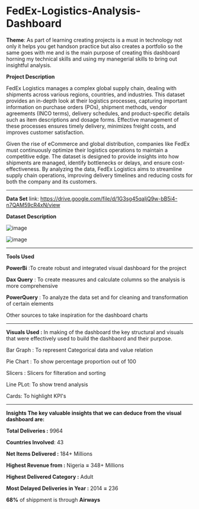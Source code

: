 # FedEx-Logistics-Analysis-Dashboard
**Theme**: 
As part of learning creating projects is a must in technology not only it helps you get handson practice but also creates a portfolio so the same goes with me and is the main purpose of creating this dashboard horning my technical skills and using my manegerial skills to bring out insightful analysis.

**Project Description**

FedEx Logistics manages a complex global supply chain, dealing with shipments across various regions, countries, and industries. This dataset provides an in-depth look at their logistics processes, capturing important information on purchase orders (POs), shipment methods, vendor agreements (INCO terms), delivery schedules, and product-specific details such as item descriptions and dosage forms. Effective management of these processes ensures timely delivery, minimizes freight costs, and improves customer satisfaction.

Given the rise of eCommerce and global distribution, companies like FedEx must continuously optimize their logistics operations to maintain a competitive edge. The dataset is designed to provide insights into how shipments are managed, identify bottlenecks or delays, and ensure cost-effectiveness. By analyzing the data, FedEx Logistics aims to streamline supply chain operations, improving delivery timelines and reducing costs for both the company and its customers.

*******************************************************************************************************************

**Data Set**
link: https://drive.google.com/file/d/1G3sg45qaljQ9w-bB5i4-n7QAM59cR4xN/view

**Dataset Description**

![image](https://github.com/user-attachments/assets/5675f53b-e562-4a83-89dd-afa509cf2ad5)

![image](https://github.com/user-attachments/assets/8738b1e0-c915-4db8-86da-09a679faf45f)


******************************************************************************************************************

**Tools Used**

**PowerBi** :To create robust and integrated visual dashboard for the project

**Dax Query** : To create measures and calculate columns so the analysis is more comprehensive

**PowerQuery** : To analyze the data set and for cleaning and transformation of certain elements

Other sources to take inspiration for the dashboard charts

******************************************************************************************************************

**Visuals Used :** In making of the dashboard the key structural and visuals that were effectively used to build the dashbaord and their purpose.

Bar Graph : To represent Categorical data and value relation

Pie Chart : To show percentage proportion out of 100

Slicers : Slicers for filteration and sorting

Line PLot: To show trend analysis

Cards: To highlight KPI's

******************************************************************************************************************

****Insights** The key valuable insights that we can deduce from the visual dashboard are:**

**Total Deliveries :** 9964

**Countries Involved**: 43

**Net Items Delivered :** 184+ Millions

**Highest Revenue from :** Nigeria **=** 348+ Millions

**Highest Delivered Category :** Adult

**Most Delayed Deliveries in Year :** 2014 **=** 236

**68%** of shippment is through **Airways**




